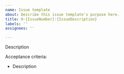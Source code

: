 ```yaml
---
name: Issue template
about: Describe this issue template's purpose here.
title: H-{IssueNumber}:{IssueDescription}
labels: ''
assignees: ''

---
```


Description

Acceptance criteria:
- Description
